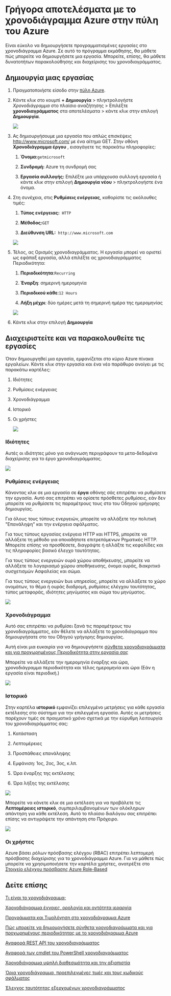 <properties
 pageTitle="Γρήγορα αποτελέσματα με το χρονοδιάγραμμα Azure στην πύλη Azure | Microsoft Azure"
 description="Γρήγορα αποτελέσματα με το χρονοδιάγραμμα Azure στην πύλη του Azure"
 services="scheduler"
 documentationCenter=".NET"
 authors="derek1ee"
 manager="kevinlam1"
 editor=""/>
<tags
 ms.service="scheduler"
 ms.workload="infrastructure-services"
 ms.tgt_pltfrm="na"
 ms.devlang="dotnet"
 ms.topic="hero-article"
 ms.date="08/10/2016"
 ms.author="deli"/>

# <a name="get-started-with-azure-scheduler-in-azure-portal"></a>Γρήγορα αποτελέσματα με το χρονοδιάγραμμα Azure στην πύλη του Azure

Είναι εύκολο να δημιουργήσετε προγραμματισμένες εργασίες στο χρονοδιάγραμμα Azure. Σε αυτό το πρόγραμμα εκμάθησης, θα μάθετε πώς μπορείτε να δημιουργήσετε μια εργασία. Μπορείτε, επίσης, θα μάθετε δυνατοτήτων παρακολούθησης και διαχείρισης του χρονοδιαγράμματος.

## <a name="create-a-job"></a>Δημιουργία μιας εργασίας

1.  Πραγματοποιήστε είσοδο στην [πύλη Azure](https://portal.azure.com/).  

2.  Κάντε κλικ στο κουμπί **+ Δημιουργία** > πληκτρολογήστε _Χρονοδιάγραμμα_ στο πλαίσιο αναζήτησης > Επιλέξτε **χρονοδιαγράμματος** στα αποτελέσματα > κάντε κλικ στην επιλογή **Δημιουργία**.

     ![][marketplace-create]

3.  Ας δημιουργήσουμε μια εργασία που απλώς επισκέψεις http://www.microsoft.com/ με ένα αίτημα GET. Στην οθόνη **Χρονοδιάγραμμα έργου** , εισαγάγετε τις παρακάτω πληροφορίες:

    1.  **Όνομα:**`getmicrosoft`  

    2.  **Συνδρομή:** Azure τη συνδρομή σας   

    3.  **Εργασία συλλογής:** Επιλέξτε μια υπάρχουσα συλλογή εργασία ή κάντε κλικ στην επιλογή **Δημιουργία νέου** > πληκτρολογήστε ένα όνομα.

4.  Στη συνέχεια, στις **Ρυθμίσεις ενέργειας**, καθορίστε τις ακόλουθες τιμές:

    1.  **Τύπος ενέργειας:**` HTTP`  

    2.  **Μέθοδος:**`GET`  

    3.  **Διεύθυνση URL:**` http://www.microsoft.com`  

      ![][action-settings]

5.  Τέλος, ας Ορισμός χρονοδιαγράμματος. Η εργασία μπορεί να οριστεί ως εφάπαξ εργασία, αλλά επιλέξτε ας χρονοδιαγράμματος Περιοδικότητα:

    1. **Περιοδικότητα**:`Recurring`

    2. **Έναρξη**: σημερινή ημερομηνία

    3. **Περιοδικού κάθε**:`12 Hours`

    4. **Λήξη μέχρι**: δύο ημέρες μετά τη σημερινή ημέρα της ημερομηνίας  

      ![][recurrence-schedule]

6.  Κάντε κλικ στην επιλογή **Δημιουργία**

## <a name="manage-and-monitor-jobs"></a>Διαχειριστείτε και να παρακολουθείτε τις εργασίες

Όταν δημιουργηθεί μια εργασία, εμφανίζεται στο κύριο Azure πίνακα εργαλείων. Κάντε κλικ στην εργασία και ένα νέο παράθυρο ανοίγει με τις παρακάτω καρτέλες:

1.  Ιδιότητες  

2.  Ρυθμίσεις ενέργειας  

3.  Χρονοδιάγραμμα  

4.  Ιστορικό

5.  Οι χρήστες

    ![][job-overview]

### <a name="properties"></a>Ιδιότητες

Αυτές οι ιδιότητες μόνο για ανάγνωση περιγράφουν τα μετα-δεδομένα διαχείρισης για το έργο χρονοδιαγράμματος.

   ![][job-properties]


### <a name="action-settings"></a>Ρυθμίσεις ενέργειας

Κάνοντας κλικ σε μια εργασία σε **έργα** οθόνης σάς επιτρέπει να ρυθμίσετε την εργασία. Αυτό σας επιτρέπει να ορίσετε πρόσθετες ρυθμίσεις, εάν δεν μπορείτε να ρυθμίσετε τις παραμέτρους τους στο του Οδηγού γρήγορης δημιουργίας.

Για όλους τους τύπους ενεργειών, μπορείτε να αλλάξετε την πολιτική "Επανάληψη" και την ενέργεια σφάλματος.

Για τους τύπους εργασίας ενέργεια HTTP και HTTPS, μπορείτε να αλλάξετε τη μέθοδο για οποιαδήποτε επιτρεπόμενων Ρηματικές HTTP. Μπορείτε επίσης να προσθέσετε, διαγράψτε ή αλλάξτε τις κεφαλίδες και τις πληροφορίες βασικό έλεγχο ταυτότητας.

Για τους τύπους ενεργειών ουρά χώρου αποθήκευσης, μπορείτε να αλλάξετε το λογαριασμό χώρου αποθήκευσης, όνομα ουράς, διακριτικό συσχετισμών Ασφαλείας και σώμα.

Για τους τύπους ενεργειών bus υπηρεσίας, μπορείτε να αλλάξετε το χώρο ονομάτων, το θέμα ή ουράς διαδρομή, ρυθμίσεις ελέγχου ταυτότητας, τύπος μεταφοράς, ιδιότητες μηνύματος και σώμα του μηνύματος.

   ![][job-action-settings]

### <a name="schedule"></a>Χρονοδιάγραμμα

Αυτό σας επιτρέπει να ρυθμίσει ξανά τις παραμέτρους του χρονοδιαγράμματος, εάν θέλετε να αλλάξετε το χρονοδιάγραμμα που δημιουργήσατε στο του Οδηγού γρήγορης δημιουργίας.

Αυτή είναι μια ευκαιρία για να δημιουργήσετε [σύνθετα χρονοδιαγράμματα και για προχωρημένους Περιοδικότητα στην εργασία σας](scheduler-advanced-complexity.md)

Μπορείτε να αλλάξετε την ημερομηνία έναρξης και ώρα, χρονοδιάγραμμα περιοδικότητα και τέλος ημερομηνία και ώρα (Εάν η εργασία είναι περιοδική.)

   ![][job-schedule]


### <a name="history"></a>Ιστορικό

Στην καρτέλα **ιστορικό** εμφανίζει επιλεγμένο μετρήσεις για κάθε εργασία εκτέλεσης στο σύστημα για την επιλεγμένη εργασία. Αυτές οι μετρήσεις παρέχουν τιμές σε πραγματικό χρόνο σχετικά με την εύρυθμη λειτουργία του χρονοδιαγράμματος σας:

1.  Κατάσταση  

2.  Λεπτομέρειες  

3.  Προσπάθειες επανάληψης

4.  Εμφάνιση: 1ος, 2ος, 3ος, κ.λπ.

5.  Ώρα έναρξης της εκτέλεσης  

6.  Ώρα λήξης της εκτέλεσης

   ![][job-history]

Μπορείτε να κάνετε κλικ σε μια εκτέλεση για να προβάλετε τις **Λεπτομέρειες ιστορικό**, συμπεριλαμβανομένων των ολόκληρων απάντηση για κάθε εκτέλεση. Αυτό το πλαίσιο διαλόγου σας επιτρέπει επίσης να αντιγράψετε την απάντηση στο Πρόχειρο.

   ![][job-history-details]

### <a name="users"></a>Οι χρήστες

Azure βάσει ρόλων πρόσβασης ελέγχου (RBAC) επιτρέπει λεπτομερή πρόσβασης διαχείρισης για το χρονοδιάγραμμα Azure. Για να μάθετε πώς μπορείτε να χρησιμοποιήσετε την καρτέλα χρήστες, ανατρέξτε στο [Στοιχείο ελέγχου πρόσβασης Azure Role-Based](../active-directory/role-based-access-control-configure.md)


## <a name="see-also"></a>Δείτε επίσης

 [Τι είναι το χρονοδιάγραμμα;](scheduler-intro.md)

 [Χρονοδιάγραμμα έννοιες, ορολογία και οντότητα ιεραρχία](scheduler-concepts-terms.md)

 [Προγράμματα και Τιμολόγηση στο χρονοδιάγραμμα Azure](scheduler-plans-billing.md)

 [Πώς μπορείτε να δημιουργήσετε σύνθετα χρονοδιαγράμματα και για προχωρημένους περιοδικότητας με το χρονοδιάγραμμα Azure](scheduler-advanced-complexity.md)

 [Αναφορά REST API του χρονοδιαγράμματος](https://msdn.microsoft.com/library/mt629143)

 [Αναφορά των cmdlet του PowerShell χρονοδιαγράμματος](scheduler-powershell-reference.md)

 [Χρονοδιάγραμμα υψηλή διαθεσιμότητα και την αξιοπιστία](scheduler-high-availability-reliability.md)

 [Όρια χρονοδιάγραμμα, προεπιλεγμένες τιμές και τους κωδικούς σφάλματος](scheduler-limits-defaults-errors.md)

 [Έλεγχος ταυτότητας εξερχομένων χρονοδιαγράμματος](scheduler-outbound-authentication.md)


[marketplace-create]: ./media/scheduler-get-started-portal/scheduler-v2-portal-marketplace-create.png
[action-settings]: ./media/scheduler-get-started-portal/scheduler-v2-portal-action-settings.png
[recurrence-schedule]: ./media/scheduler-get-started-portal/scheduler-v2-portal-recurrence-schedule.png
[job-properties]: ./media/scheduler-get-started-portal/scheduler-v2-portal-job-properties.png
[job-overview]: ./media/scheduler-get-started-portal/scheduler-v2-portal-job-overview-1.png
[job-action-settings]: ./media/scheduler-get-started-portal/scheduler-v2-portal-job-action-settings.png
[job-schedule]: ./media/scheduler-get-started-portal/scheduler-v2-portal-job-schedule.png
[job-history]: ./media/scheduler-get-started-portal/scheduler-v2-portal-job-history.png
[job-history-details]: ./media/scheduler-get-started-portal/scheduler-v2-portal-job-history-details.png


[1]: ./media/scheduler-get-started-portal/scheduler-get-started-portal001.png
[2]: ./media/scheduler-get-started-portal/scheduler-get-started-portal002.png
[3]: ./media/scheduler-get-started-portal/scheduler-get-started-portal003.png
[4]: ./media/scheduler-get-started-portal/scheduler-get-started-portal004.png
[5]: ./media/scheduler-get-started-portal/scheduler-get-started-portal005.png
[6]: ./media/scheduler-get-started-portal/scheduler-get-started-portal006.png
[7]: ./media/scheduler-get-started-portal/scheduler-get-started-portal007.png
[8]: ./media/scheduler-get-started-portal/scheduler-get-started-portal008.png
[9]: ./media/scheduler-get-started-portal/scheduler-get-started-portal009.png
[10]: ./media/scheduler-get-started-portal/scheduler-get-started-portal010.png
[11]: ./media/scheduler-get-started-portal/scheduler-get-started-portal011.png
[12]: ./media/scheduler-get-started-portal/scheduler-get-started-portal012.png
[13]: ./media/scheduler-get-started-portal/scheduler-get-started-portal013.png
[14]: ./media/scheduler-get-started-portal/scheduler-get-started-portal014.png
[15]: ./media/scheduler-get-started-portal/scheduler-get-started-portal015.png
